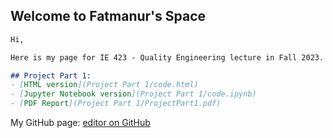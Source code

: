 ## Welcome to Fatmanur's Space

```markdown
Hi,

Here is my page for IE 423 - Quality Engineering lecture in Fall 2023.

## Project Part 1:
- [HTML version](Project Part 1/code.html)
- [Jupyter Notebook version](Project Part 1/code.ipynb)
- [PDF Report](Project Part 1/ProjectPart1.pdf)
```
My GitHub page: [editor on GitHub](https://github.com/BU-IE-423/fall-23-fatmanuryaman/edit/main/index.md)
